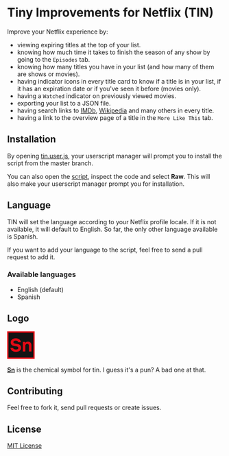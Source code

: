 # Tiny Improvements for Netflix (TIN)

Improve your Netflix experience by:
- viewing expiring titles at the top of your list.
- knowing how much time it takes to finish the season of any show by going to the `Episodes` tab.
- knowing how many titles you have in your list (and how many of them are shows or movies).
- having indicator icons in every title card to know if a title is in your list, if it has an expiration date or if you've seen it before (movies only).
- having a `Watched` indicator on previously viewed movies.
- exporting your list to a JSON file.
- having search links to [IMDb](https://www.imdb.com/), [Wikipedia](https://www.wikipedia.org/) and many others in every title.
- having a link to the overview page of a title in the `More Like This` tab.

## Installation

By opening [tin.user.js](https://github.com/ignaeche/tin/raw/master/tin.user.js), your userscript manager will prompt you to install the script from the master branch.

You can also open the [script](tin.user.js), inspect the code and select **Raw**. This will also make your userscript manager prompt you for installation.

## Language

TIN will set the language according to your Netflix profile locale. If it is not available, it will default to English. So far, the only other language available is Spanish.

If you want to add your language to the script, feel free to send a pull request to add it.

### Available languages

- English (default)
- Spanish

## Logo

![Sn](images/tin.png "The chemical symbol for tin")

[**Sn**](https://en.wikipedia.org/wiki/Tin) is the chemical symbol for tin. I guess it's a pun? A bad one at that.

## Contributing

Feel free to fork it, send pull requests or create issues.

## License

[MIT License](LICENSE)
